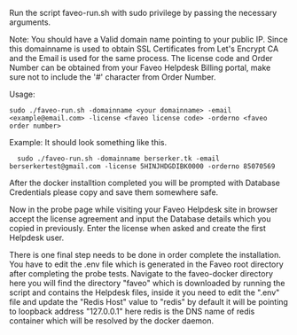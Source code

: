 Run the script faveo-run.sh with sudo privilege by passing the necessary arguments.

Note: You should have a Valid domain name pointing to your public IP. Since this domainname is used to obtain SSL Certificates from Let's Encrypt CA and the Email is used for the same process.
      The license code and Order Number can be obtained from your Faveo Helpdesk Billing portal, make sure not to include the '#' character from Order Number. 

Usage:

	sudo ./faveo-run.sh -domainname <your domainname> -email <example@email.com> -license <faveo license code> -orderno <faveo order number>

Example: It should look something like this.

      sudo ./faveo-run.sh -domainname berserker.tk -email berserkertest@gmail.com -license 5HINJHDGDIBK0000 -orderno 85070569

After the docker installtion completed you will be prompted with Database Credentials please copy and save them somewhere safe.

Now in the probe page while visiting your Faveo Helpdesk site in browser accept the license agreement and input the Database details which you copied in previously. Enter the license when asked and create the first Helpdesk user.

There is one final step needs to be done in order complete the installation. You have to edit the .env file which is generated in the Faveo root directory after completing the probe tests. Navigate to the faveo-docker directory here you will find the directory "faveo" which is downloaded by running the script and contains the Helpdesk files, inside it you need to edit the ".env" file and update the "Redis Host" value to "redis" by default it will be pointing to loopback address "127.0.0.1" here redis is the DNS name of redis container which will be resolved by the docker daemon.

